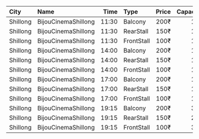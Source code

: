 | City     | Name                |  Time | Type       | Price | Capacity | Booked |
| :------- | :------------------ | ----: | :--------- | ----: | -------: | -----: |
| Shillong | BijouCinemaShillong | 11:30 | Balcony    |  200₹ |      100 |      0 |
| Shillong | BijouCinemaShillong | 11:30 | RearStall  |  150₹ |      100 |      0 |
| Shillong | BijouCinemaShillong | 11:30 | FrontStall |  100₹ |      100 |      0 |
| Shillong | BijouCinemaShillong | 14:00 | Balcony    |  200₹ |      100 |      0 |
| Shillong | BijouCinemaShillong | 14:00 | RearStall  |  150₹ |      100 |      0 |
| Shillong | BijouCinemaShillong | 14:00 | FrontStall |  100₹ |      100 |      0 |
| Shillong | BijouCinemaShillong | 17:00 | Balcony    |  200₹ |      100 |      0 |
| Shillong | BijouCinemaShillong | 17:00 | RearStall  |  150₹ |      100 |      0 |
| Shillong | BijouCinemaShillong | 17:00 | FrontStall |  100₹ |      100 |      0 |
| Shillong | BijouCinemaShillong | 19:15 | Balcony    |  200₹ |      365 |      0 |
| Shillong | BijouCinemaShillong | 19:15 | RearStall  |  150₹ |      245 |      0 |
| Shillong | BijouCinemaShillong | 19:15 | FrontStall |  100₹ |      319 |     87 |